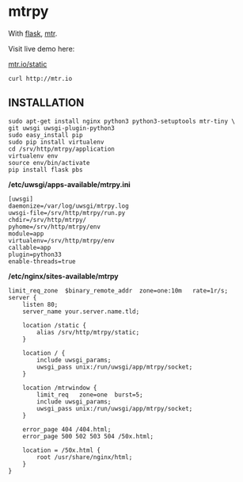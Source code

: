 # mtrpy

With [flask](http://flask.pocoo.org), [mtr](http://www.bitwizard.nl/mtr/).

Visit live demo here:

[mtr.io/static](http://mtr.io/static)

```
curl http://mtr.io
```

## INSTALLATION

```
sudo apt-get install nginx python3 python3-setuptools mtr-tiny \
git uwsgi uwsgi-plugin-python3
sudo easy_install pip
sudo pip install virtualenv
cd /srv/http/mtrpy/application
virtualenv env
source env/bin/activate
pip install flask pbs
```

**/etc/uwsgi/apps-available/mtrpy.ini**

```
[uwsgi]
daemonize=/var/log/uwsgi/mtrpy.log
uwsgi-file=/srv/http/mtrpy/run.py
chdir=/srv/http/mtrpy/
pyhome=/srv/http/mtrpy/env
module=app
virtualenv=/srv/http/mtrpy/env
callable=app
plugin=python33
enable-threads=true
```

**/etc/nginx/sites-available/mtrpy**

```
limit_req_zone  $binary_remote_addr  zone=one:10m   rate=1r/s;
server {
    listen 80;
    server_name your.server.name.tld;

    location /static {
        alias /srv/http/mtrpy/static;
    }

    location / {
        include uwsgi_params;
        uwsgi_pass unix:/run/uwsgi/app/mtrpy/socket;
    }

    location /mtrwindow {
        limit_req   zone=one  burst=5;
        include uwsgi_params;
        uwsgi_pass unix:/run/uwsgi/app/mtrpy/socket;
    }

    error_page 404 /404.html;
    error_page 500 502 503 504 /50x.html;

    location = /50x.html {
        root /usr/share/nginx/html;
    }
}
```

